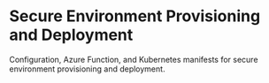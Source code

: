 # Secure Environment Provisioning and Deployment

Configuration, Azure Function, and Kubernetes manifests for secure environment provisioning and deployment.
